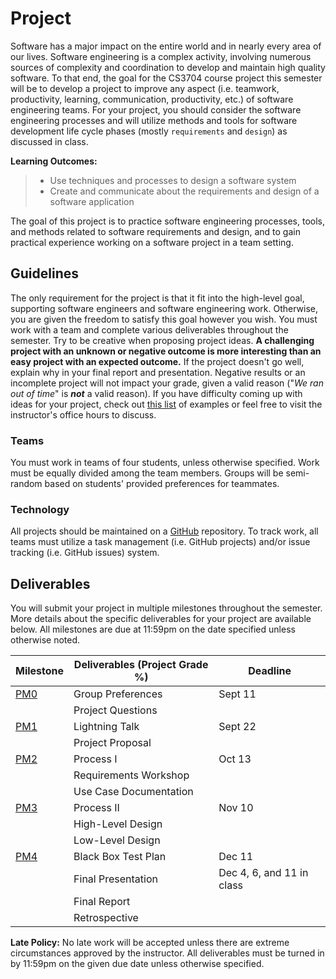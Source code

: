 # Project

Software has a major impact on the entire world and in nearly every area of our lives. Software engineering is a complex activity, involving numerous sources of complexity and coordination to develop and maintain high quality software. To that end, the goal for the CS3704 course project this semester will be to develop a project to improve any aspect (i.e. teamwork, productivity, learning, communication, productivity, etc.) of software engineering teams. For your project, you should consider the software engineering processes and will utilize methods and tools for software development life cycle phases (mostly `requirements` and `design`) as discussed in class.

**Learning Outcomes:**
> * Use techniques and processes to design a software system
> * Create and communicate about the requirements and design of a software application

The goal of this project is to practice software engineering processes, tools, and methods related to software requirements and design, and to gain practical experience working on a software project in a team setting.

## Guidelines

The only requirement for the project is that it fit into the high-level goal, supporting software engineers and software engineering work. Otherwise, you are given the freedom to satisfy this goal however you wish. You must work with a team and complete various deliverables throughout the semester. Try to be creative when proposing project ideas. **A challenging project with an unknown or negative outcome is more interesting than an easy project with an expected outcome.** If the project doesn't go well, explain why in your final report and presentation. Negative results or an incomplete project will not impact your grade, given a valid reason ("_We ran out of time_" is __*not*__ a valid reason). If you have difficulty coming up with ideas for your project, check out [this list](IDEAS.md) of examples or feel free to visit the instructor's office hours to discuss.

### Teams

You must work in teams of four students, unless otherwise specified. Work must be equally divided among the team members. Groups will be semi-random based on students' provided preferences for teammates.

### Technology

All projects should be maintained on a [GitHub](https://github.com) repository. To track work, all teams must utilize a task management (i.e. GitHub projects) and/or issue tracking (i.e. GitHub issues) system.

## Deliverables

You will submit your project in multiple milestones throughout the semester. More details about the specific deliverables for your project are available below. All milestones are due at 11:59pm on the date specified unless otherwise noted.

|  Milestone  | Deliverables (Project Grade %)    |  Deadline       |
|---------|----------------------------------|-----------------|
| [PM0](PM0.md)   | Group Preferences     | Sept 11 |
|                 | Project Questions     |         |
| [PM1](Process.md)   | Lightning Talk        | Sept 22 |
|                 | Project Proposal      |         |
| [PM2](Requirements.md)   | Process I     |  Oct 13 |
|                 | Requirements Workshop |         |
|                 | Use Case Documentation|         |
| [PM3](Design.md)   | Process II         |  Nov 10 |
|                 | High-Level Design     |         |
|                 | Low-Level Design      |         |
| [PM4](Testing.md)   | Black Box Test Plan   |  Dec 11 |
|                 | Final Presentation    | Dec 4, 6, and 11 in class |
|                 | Final Report          |         |
|                 | Retrospective         |         |

__Late Policy:__ No late work will be accepted unless there are extreme circumstances approved by the instructor. All deliverables must be turned in by 11:59pm on the given due date unless otherwise specified.
